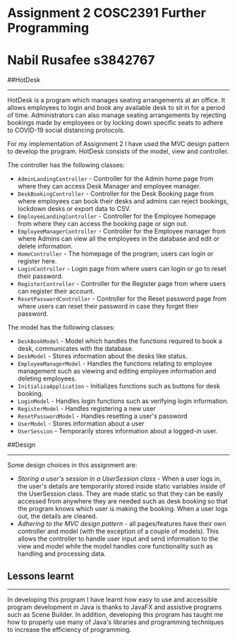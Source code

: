 
# Assignment 2 COSC2391 Further Programming

# Nabil Rusafee s3842767


##HotDesk

-------------------------------------------------------------------------------------
HotDesk is a program which manages seating arrangements at an office. It allows employees to login and book any available desk to sit in for a period of time. Administrators 
can also manage seating arrangements  by rejecting bookings made by employees or by locking down specific seats to adhere to COVID-19 social distancing protocols.


For my implementation of Assignment 2 I have used the MVC design pattern to develop the program. HotDesk consists of 
the model, view and controller.

The controller has the following classes:
- `AdminLandingController` - Controller for the Admin home page from where they can access Desk Manager and employee manager.
- `DeskBookingController` - Controller for the Desk Booking page from where employees can book their desks and admins can reject bookings, lockdown desks or export data to CSV.
- `EmployeeLandingController` - Controller for the Employee homepage from where they can access the booking page or sign out.
- `EmployeeManagerController` - Controller for the Employee manager from where Admins can view all the employees in the database and edit or delete information.
- `HomeController` - The homepage of the program, users can login or register here.
- `LoginController` - Login page from where users can login or go to reset their password.
- `RegisterController` - Controller for the Register page from where users can register their account.
- `ResetPasswordController` - Controller for the Reset password page from where users can reset their password in case they forget their password.

The model has the following classes:
- `DeskBookModel` - Model which handles the functions required to book a desk, communicates with the database.
- `DeskModel` - Stores information about the desks like status.
- `EmployeeManagerModel` - Handles the functions relating to employee management such as viewing and editing employee information and deleting employees.
- `InitializaApplication` - Initializes functions such as buttons for desk booking.
- `LoginModel` - Handles login functions such as verifying login information.
- `RegisterModel` - Handles registering a new user
- `ResetPasswordModel` - Handles resetting a user's password 
- `UserModel` - Stores information about a user
- `UserSession` - Temporarily stores information about a logged-in user.

##Design 

-----------------------------
Some design choices in this assignment are:
- _Storing a user's session in a UserSession class_ - When a user logs in, the user's details are temporarily stored inside static variables inside
   of the UserSession class. They are made static so that they can be easily accessed from anywhere they are needed such as desk booking so that the program
  knows which user is making the booking. When a user logs out, the details are cleared.
- _Adhering to the MVC design pattern_ - all pages/features have their own controller and model (with the exception of a couple of models). This allows the controller to handle user input and send information to the view and model while the model
handles core functionality such as handling and processing data.
  

## Lessons learnt

---------------------
In developing this program I have learnt how easy to use and accessible program development in Java is thanks to JavaFX and
assistive programs such as Scene Builder. In addition, developing this program has taught me how to properly use many of Java's libraries
and programming techniques to increase the efficiency of programming.



